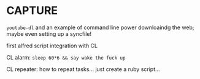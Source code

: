 # CAPTURE

`youtube-dl` and an example of command line power downloaindg the web; maybe even setting up a syncfile!

first alfred script integration with CL

CL alarm: `sleep 60*6 && say wake the fuck up`

CL repeater: how to repeat tasks... just create a ruby script...
